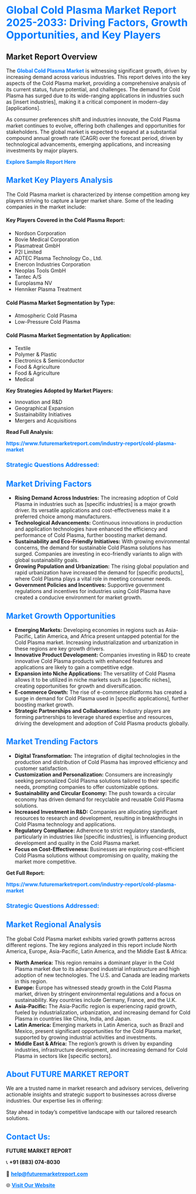 <h1 style="color: #007BFF;">Global Cold Plasma Market Report 2025-2033: Driving Factors, Growth Opportunities, and Key Players</h1>

<section id="overview">
<h2>Market Report Overview</h2>
<p>The <a href="https://www.futuremarketreport.com/industry-report/cold-plasma-market" style="color: #007BFF; text-decoration: none;"><strong>Global Cold Plasma Market</strong></a> is witnessing significant growth, driven by increasing demand across various industries. This report delves into the key aspects of the Cold Plasma market, providing a comprehensive analysis of its current status, future potential, and challenges. The demand for Cold Plasma has surged due to its wide-ranging applications in industries such as [insert industries], making it a critical component in modern-day [applications].</p>
<p>As consumer preferences shift and industries innovate, the Cold Plasma market continues to evolve, offering both challenges and opportunities for stakeholders. The global market is expected to expand at a substantial compound annual growth rate (CAGR) over the forecast period, driven by technological advancements, emerging applications, and increasing investments by major players.</p>
</section>

<section id="overview">
<p><a href="https://www.futuremarketreport.com/request-sample/reportId=103663" style="color: #007BFF; text-decoration: none;"><strong>Explore Sample Report Here</strong></a></p>
</section>

<section id="key-players">
<h2 style="color: #007BFF;">Market Key Players Analysis</h2>
<p>The Cold Plasma market is characterized by intense competition among key players striving to capture a larger market share. Some of the leading companies in the market include:</p>
<h4>Key Players Covered in the Cold Plasma Report:</h4>
<ul><li>Nordson Corporation</li><li>Bovie Medical Corporation</li><li>Plasmatreat GmbH</li><li>P2I Limited</li><li>ADTEC Plasma Technology Co., Ltd.</li><li>Enercon Industries Corporation</li><li>Neoplas Tools GmbH</li><li>Tantec A/S</li><li>Europlasma NV</li><li>Henniker Plasma Treatment</li></ul>
<h4>Cold Plasma Market Segmentation by Type:</h4>
<ul><li>Atmospheric Cold Plasma</li><li>Low-Pressure Cold Plasma</li></ul>

<h4>Cold Plasma Market Segmentation by Application:</h4>
<ul><li>Textile</li><li>Polymer &amp; Plastic</li><li>Electronics &amp; Semiconductor</li><li>Food &amp; Agriculture</li><li>Food &amp; Agriculture</li><li>Medical</li></ul>
<p><strong>Key Strategies Adopted by Market Players:</strong></p>
<ul>
<li>Innovation and R&D</li>
<li>Geographical Expansion</li>
<li>Sustainability Initiatives</li>
<li>Mergers and Acquisitions</li>
</ul>
</section>

<section>
<p><strong>Read Full Analysis: </strong></p><a href="https://www.futuremarketreport.com/industry-report/cold-plasma-market" style="color: #007BFF; text-decoration: none;"><strong>https://www.futuremarketreport.com/industry-report/cold-plasma-market</strong></a>
<h3 style="color: #007BFF;">Strategic Questions Addressed:</h3>
</section>

<section id="driving-factors">
<h2 style="color: #007BFF;">Market Driving Factors</h2>
<ul>
<li><strong>Rising Demand Across Industries:</strong> The increasing adoption of Cold Plasma in industries such as [specific industries] is a major growth driver. Its versatile applications and cost-effectiveness make it a preferred choice among manufacturers.</li>
<li><strong>Technological Advancements:</strong> Continuous innovations in production and application technologies have enhanced the efficiency and performance of Cold Plasma, further boosting market demand.</li>
<li><strong>Sustainability and Eco-Friendly Initiatives:</strong> With growing environmental concerns, the demand for sustainable Cold Plasma solutions has surged. Companies are investing in eco-friendly variants to align with global sustainability goals.</li>
<li><strong>Growing Population and Urbanization:</strong> The rising global population and rapid urbanization have increased the demand for [specific products], where Cold Plasma plays a vital role in meeting consumer needs.</li>
<li><strong>Government Policies and Incentives:</strong> Supportive government regulations and incentives for industries using Cold Plasma have created a conducive environment for market growth.</li>
</ul>
</section>

<section id="growth-opportunities">
<h2 style="color: #007BFF;">Market Growth Opportunities</h2>
<ul>
<li><strong>Emerging Markets:</strong> Developing economies in regions such as Asia-Pacific, Latin America, and Africa present untapped potential for the Cold Plasma market. Increasing industrialization and urbanization in these regions are key growth drivers.</li>
<li><strong>Innovative Product Development:</strong> Companies investing in R&D to create innovative Cold Plasma products with enhanced features and applications are likely to gain a competitive edge.</li>
<li><strong>Expansion into Niche Applications:</strong> The versatility of Cold Plasma allows it to be utilized in niche markets such as [specific niches], creating opportunities for growth and diversification.</li>
<li><strong>E-commerce Growth:</strong> The rise of e-commerce platforms has created a surge in demand for Cold Plasma used in [specific applications], further boosting market growth.</li>
<li><strong>Strategic Partnerships and Collaborations:</strong> Industry players are forming partnerships to leverage shared expertise and resources, driving the development and adoption of Cold Plasma products globally.</li>
</ul>
</section>

<section id="trending-factors">
<h2 style="color: #007BFF;">Market Trending Factors</h2>
<ul>
<li><strong>Digital Transformation:</strong> The integration of digital technologies in the production and distribution of Cold Plasma has improved efficiency and customer satisfaction.</li>
<li><strong>Customization and Personalization:</strong> Consumers are increasingly seeking personalized Cold Plasma solutions tailored to their specific needs, prompting companies to offer customizable options.</li>
<li><strong>Sustainability and Circular Economy:</strong> The push towards a circular economy has driven demand for recyclable and reusable Cold Plasma solutions.</li>
<li><strong>Increased Investment in R&D:</strong> Companies are allocating significant resources to research and development, resulting in breakthroughs in Cold Plasma technology and applications.</li>
<li><strong>Regulatory Compliance:</strong> Adherence to strict regulatory standards, particularly in industries like [specific industries], is influencing product development and quality in the Cold Plasma market.</li>
<li><strong>Focus on Cost-Effectiveness:</strong> Businesses are exploring cost-efficient Cold Plasma solutions without compromising on quality, making the market more competitive.</li>
</ul>
</section>

<section>
<p><strong>Get Full Report: </strong></p><a href="https://www.futuremarketreport.com/industry-report/cold-plasma-market" style="color: #007BFF; text-decoration: none;"><strong>https://www.futuremarketreport.com/industry-report/cold-plasma-market</strong></a>
<h3 style="color: #007BFF;">Strategic Questions Addressed:</h3>
</section>


<section id="regional-analysis">
<h2 style="color: #007BFF;">Market Regional Analysis</h2>
<p>The global Cold Plasma market exhibits varied growth patterns across different regions. The key regions analyzed in this report include North America, Europe, Asia-Pacific, Latin America, and the Middle East & Africa:</p>
<ul>
<li><strong>North America:</strong> This region remains a dominant player in the Cold Plasma market due to its advanced industrial infrastructure and high adoption of new technologies. The U.S. and Canada are leading markets in this region.</li>
<li><strong>Europe:</strong> Europe has witnessed steady growth in the Cold Plasma market, driven by stringent environmental regulations and a focus on sustainability. Key countries include Germany, France, and the U.K.</li>
<li><strong>Asia-Pacific:</strong> The Asia-Pacific region is experiencing rapid growth, fueled by industrialization, urbanization, and increasing demand for Cold Plasma in countries like China, India, and Japan.</li>
<li><strong>Latin America:</strong> Emerging markets in Latin America, such as Brazil and Mexico, present significant opportunities for the Cold Plasma market, supported by growing industrial activities and investments.</li>
<li><strong>Middle East & Africa:</strong> The region’s growth is driven by expanding industries, infrastructure development, and increasing demand for Cold Plasma in sectors like [specific sectors].</li>
</ul>
</section>

<footer>
<h2 style="color: #007BFF;">About FUTURE MARKET REPORT</h2>
<p>We are a trusted name in market research and advisory services, delivering actionable insights and strategic support to businesses across diverse industries. Our expertise lies in offering:</p>

<p>Stay ahead in today’s competitive landscape with our tailored research solutions.</p>

<h2 style="color: #007BFF;">Contact Us:</h2>
<p><strong>FUTURE MARKET REPORT</strong></p>
<p>📞 <strong>+91 (883) 074-8030</strong></p>
<p>📧 <strong><a href="mailto:help@futuremarketreport.com" style="color: #007BFF;">help@futuremarketreport.com</a></strong></p>
<p>🌐 <strong><a href="https://www.futuremarketreport.com/" style="color: #007BFF;">Visit Our Website</a></strong></p>
</footer>